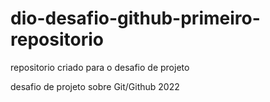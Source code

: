 # dio-desafio-github-primeiro-repositorio
repositorio criado para o desafio de projeto 

desafio de projeto sobre Git/Github 2022
